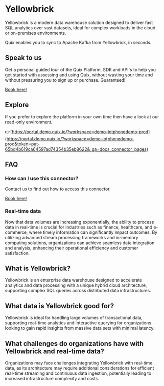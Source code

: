 <!-- START MARKDOWN -->
<!--[tech-name]-->
# Yellowbrick

<!--[ai-blurb-about-tech]-->
Yellowbrick is a modern data warehouse solution designed to deliver fast SQL analytics over vast datasets, ideal for complex workloads in the cloud or on-premises environments.

Quix enables you to sync to Apache Kafka <span id="to_or_from">from</span> <span id="techname">Yellowbrick</span>, in seconds.

## Speak to us

Get a personal guided tour of the Quix Platform, SDK and API's to help you get started with assessing and using Quix, without wasting your time and without pressuring you to sign up or purchase. Guaranteed!

[Book here!](https://quix.io/book-a-demo)

## Explore

If you prefer to explore the platform in your own time then have a look at our read-only environment.

👉[https://portal.demo.quix.io/?workspace=demo-iotphonedemo-prod](https://portal.demo.quix.io/?workspace=demo-iotphonedemo-prod&token=pat-65bd4b619ca64597ad74354b35eb8622&_ga=docs_connector_pages)

## FAQ 

### How can I use this connector?

Contact us to find out how to access this connector.

[Book here!](https://quix.io/book-a-demo)

### Real-time data

Now that data volumes are increasing exponentially, the ability to process data in real-time is crucial for industries such as finance, healthcare, and e-commerce, where timely information can significantly impact outcomes. By utilizing advanced stream processing frameworks and in-memory computing solutions, organizations can achieve seamless data integration and analysis, enhancing their operational efficiency and customer satisfaction.

## What is <span id="techname">Yellowbrick</span>?

<!--[tech-seo-text]-->
Yellowbrick is an enterprise data warehouse designed to accelerate analytics and data processing with a unique hybrid cloud architecture, supporting complex SQL queries across distributed data infrastructures.

## What data is <span id="techname">Yellowbrick</span> good for?

<!--[tech-data-seo-text]-->
Yellowbrick is ideal for handling large volumes of transactional data, supporting real-time analytics and interactive querying for organizations looking to gain rapid insights from massive data sets with minimal latency.

## What challenges do organizations have with <span id="techname">Yellowbrick</span> and real-time data?

<!--[tech-challenges-seo-text]-->
Organizations may face challenges integrating Yellowbrick with real-time data, as its architecture may require additional considerations for efficient real-time streaming and continuous data ingestion, potentially leading to increased infrastructure complexity and costs.
<!-- END MARKDOWN -->